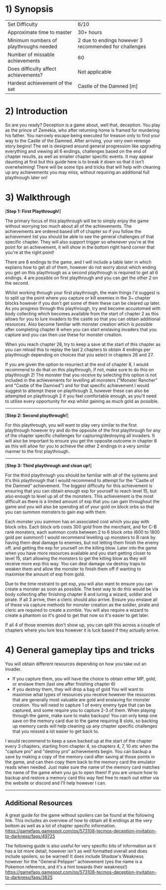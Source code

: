 # 1) Synopsis

|   |   |
|:--|:--|
|Set Difficulty|6/10|
|Approximate time to master|30+ hours|
|Minimum numbers of playthroughs needed|2 due to endings however 3 recommended for challenges|
|Number of missable achievements|60|
|Does difficulty affect achievements?|Not applicable|
|Hardest achievement of the set|Castle of the Damned [m]|

# 2) Introduction

So are you ready? Deception is a game about, well that, deception. You play as the prince of Zemekia, who after returning home is framed for murdering his father. You narrowly escape being executed for treason only to find your way to the Castle of the Damned. After arriving, your very own revenge story begins!
The set is designed around general progression like upgrading everything and viewing all 6 endings, challenges based on the end of chapter results, as well as smaller chapter specific events. It may appear daunting at first but this guide here is to break it down so that it isn't overwhelming! There will be some tips and tricks that will help with cleaning up any achievements you may miss, without requiring an additional full playthrough later on!

# 3) Walkthrough

[**Step 1: First Playthrough!**]

The primary focus of this playthrough will be to simply enjoy the game without worrying too much about all of the achievements. The achievements are ordered based off of chapter so if you follow the achievement list you should be able to see the general challenges of that specific chapter. They will also support trigger so whenever you're at the point for an achievement, it will show in the bottom right hand corner that you're at the right point!

There are 6 endings to the game, and I will include a table later in which explains how to get all of them, however do not worry about which ending you get on this playthrough as a second playthrough is required to get all 6 endings. 4 are possible on first playthrough and you can get the other 2 on the second.

Whilst working through your first playthrough, the main things I'd suggest is to split up the point where you capture or kill enemies in the 3~ chapter blocks however if you don't get some of them these can be cleared up later.
As you progress through this playthrough, try and become accustomed with body collecting which becomes available from the start of chapter 2 as this allows for you to lure invaders to the castle so that you can obtain additional resources. Also become familiar with monster creation which is possible after completing chapter 6 when you can start enslaving invaders that you capture and you can then use these for monster creation.

When you reach chapter 26, try to keep a save at the start of this chapter as you can reload this to replay the last 2 chapters to obtain 4 endings per playthrough depending on choices that you select in chapters 26 and 27.

If you are given the option to resurrect at the end of chapter 8, I would recommend to do that on this playthrough, if not, make sure to do this on playthrough 2! The monster that you receive by selecting this option is not included in the achievements for levelling all monsters ("Monster Rancher" and "Castle of the Damned") and for that specific achievement I would suggest to attempt these on playthrough 3, however these can also be attempted on playthrough 2 if you feel comfortable enough, as you'll need to utilise every opportunity for exp whilst gaining as much gold as possible.

***

[**Step 2: Second playthrough!**]

For this playthrough, you will want to play very similar to the first playthrough however try and do the opposite of the first playthrough for any of the chapter specific challenges for capturing/destroying all invaders. It will also be important to ensure you get the opposite outcome in chapter 8 as this will allow for you to achieve the other 2 endings in a very similar manner to the first playthrough.

***

[**Step 3: Third playthrough and clean up!**]

For the third playthrough you should be familiar with all of the systems and it's this playthrough that I would recommend to attempt for the "Castle of the Damned" achievement. The biggest difficulty for this achievement is ensuring that you can obtain enough exp for yourself to reach level 15, but also enough to level up all of the monsters. This achievement is the most difficult as there is a limited amount of exp that you can gain throughout the game and you will also be spending all of your gold on block orbs so that you can summon monsters to gain exp with them.

Each monster you summon has an associated cost which you pay with block orbs. Each block orb costs 300 gold from the merchant, and for C-B rank monsters, each summon costs between 2 to 6 block orbs (600 to 1800 gold per summon!)
I would recommend levelling up monsters to B rank by having them deal damage to enemies, but not letting them finish the enemy off, and getting the exp for yourself on the killing blow. Later into the game when you have more resources available and you start getting closer to level 15, start allowing the monsters to get the killing blow as they will receive more exp this way. You can deal damage via destroy traps to weaken them and allow the monster to finish them off if wanting to maximise the amount of exp from gold.

Due to the time restraint to get exp, you will also want to ensure you can create a monster as soon as possible. The best way to do this would be via body collecting after finishing chapter 6 and luring a wizard, soldier and pirate. If all 3 arrive, then a cleric should also arrive. Ensure you enslave all of these via capture methods for monster creation as the soldier, pirate and cleric are required to create a zombie. You will also require a wizard to create a phantom so it's good to get that now so it's easier to get later.

If all 4 of those enemies don't show up, you can split this across a couple of chapters where you lure less however it is luck based if they actually arrive.

# 4) General gameplay tips and tricks

You will obtain different resources depending on how you take out an invader. 
* If you capture them, you will have the choice to obtain either MP, gold, or enslave them (last one after finishing chapter 6)
* If you destroy them, they will drop a bag of gold
You will want to maximise what types of resources you receive however the resources that are generally most valuable are gold and enslaving for monster creation. You will need to capture 1 of every enemy type that can be captured, and some require you to capture 2-3 of them.
When playing through the game, make sure to make backups! You can only keep one save on the memory card due to the game requiring 8 slots, so backing up memory cards will help cleaning up any chapter specific challenges that you missed a lot easier to get back to.

I would recommend to keep a save backed up at the start of the chapter every 3 chapters, starting from chapter 4, so chapters 4, 7, 10 etc when the "capture pro" and "destroy pro" achievements begin. You can backup a save by making a copy of the memory card after saving at those points in the game, and can then copy them back to the memory card the emulator reads when needed. Just make sure the name of the memory card matches the name of the game when you go to open them! If you are unsure how to backup and restore a memory card this way feel free to reach out either via the website or discord and I'll help however I can.

***

## Additional Resources

A great guide for the game without spoilers can be found at the following link. This includes an overview of how to obtain all 6 endings at the very bottom as well as a lot of chapter specific information.
https://gamefaqs.gamespot.com/ps/573108-tecmos-deception-invitation-to-darkness/faqs/49725

The following guide is also useful for very specific bits of information as it has a lot more detail, however isn't as well formatted overall and does include spoilers, so be warned! It does include Shadow's Weakness however for the "General Pelipper" achievement (yes the name is a Pokemon reference, and it's a hint towards their weakness!)
https://gamefaqs.gamespot.com/ps/573108-tecmos-deception-invitation-to-darkness/faqs/3825

***
